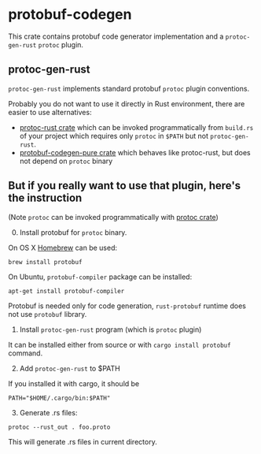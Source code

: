 # protobuf-codegen

This crate contains protobuf code generator implementation and a `protoc-gen-rust` `protoc` plugin.

## protoc-gen-rust

`protoc-gen-rust` implements standard protobuf `protoc` plugin conventions.

Probably you do not want to use it directly in Rust environment, there are easier to use alternatives:

* [protoc-rust crate](https://docs.rs/protoc-rust)
  which can be invoked programmatically from `build.rs` of your project
  which requires only `protoc` in `$PATH` but not `protoc-gen-rust`.
* [protobuf-codegen-pure crate](https://docs.rs/protobuf-codegen-pure)
  which behaves like protoc-rust, but does not depend on `protoc` binary

## But if you really want to use that plugin, here's the instruction

(Note `protoc` can be invoked programmatically with
[protoc crate](https://docs.rs/protoc))

0) Install protobuf for `protoc` binary.

On OS X [Homebrew](https://github.com/Homebrew/brew) can be used:

```
brew install protobuf
```

On Ubuntu, `protobuf-compiler` package can be installed:

```
apt-get install protobuf-compiler
```

Protobuf is needed only for code generation, `rust-protobuf` runtime
does not use `protobuf` library.

1) Install `protoc-gen-rust` program (which is `protoc` plugin)

It can be installed either from source or with `cargo install protobuf` command.

2) Add `protoc-gen-rust` to $PATH

If you installed it with cargo, it should be

```
PATH="$HOME/.cargo/bin:$PATH"
```

3) Generate .rs files:

```
protoc --rust_out . foo.proto
```

This will generate .rs files in current directory.
